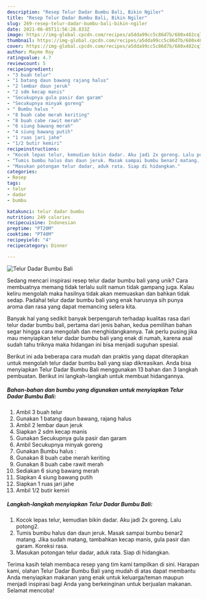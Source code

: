 ```yaml
---
description: "Resep Telur Dadar Bumbu Bali, Bikin Ngiler"
title: "Resep Telur Dadar Bumbu Bali, Bikin Ngiler"
slug: 269-resep-telur-dadar-bumbu-bali-bikin-ngiler
date: 2021-06-05T11:56:28.833Z
image: https://img-global.cpcdn.com/recipes/a5dda99cc5c86d7b/680x482cq70/telur-dadar-bumbu-bali-foto-resep-utama.jpg
thumbnail: https://img-global.cpcdn.com/recipes/a5dda99cc5c86d7b/680x482cq70/telur-dadar-bumbu-bali-foto-resep-utama.jpg
cover: https://img-global.cpcdn.com/recipes/a5dda99cc5c86d7b/680x482cq70/telur-dadar-bumbu-bali-foto-resep-utama.jpg
author: Mayme Roy
ratingvalue: 4.7
reviewcount: 5
recipeingredient:
- "3 buah telur"
- "1 batang daun bawang rajang halus"
- "2 lembar daun jeruk"
- "2 sdm kecap manis"
- "Secukupnya gula pasir dan garam"
- "Secukupnya minyak goreng"
- " Bumbu halus "
- "8 buah cabe merah keriting"
- "8 buah cabe rawit merah"
- "6 siung bawang merah"
- "4 siung bawang putih"
- "1 ruas jari jahe"
- "1/2 butir kemiri"
recipeinstructions:
- "Kocok lepas telur, kemudian bikin dadar. Aku jadi 2x goreng. Lalu potong2."
- "Tumis bumbu halus dan daun jeruk. Masak sampai bumbu benar2 matang. Jika sudah matang, tambahkan kecap manis, gula pasir dan garam. Koreksi rasa."
- "Masukan potongan telur dadar, aduk rata. Siap di hidangkan."
categories:
- Resep
tags:
- telur
- dadar
- bumbu

katakunci: telur dadar bumbu 
nutrition: 249 calories
recipecuisine: Indonesian
preptime: "PT20M"
cooktime: "PT40M"
recipeyield: "4"
recipecategory: Dinner

---
```



![Telur Dadar Bumbu Bali](https://img-global.cpcdn.com/recipes/a5dda99cc5c86d7b/680x482cq70/telur-dadar-bumbu-bali-foto-resep-utama.jpg)

Sedang mencari inspirasi resep telur dadar bumbu bali yang unik? Cara membuatnya memang tidak terlalu sulit namun tidak gampang juga. Kalau keliru mengolah maka hasilnya tidak akan memuaskan dan bahkan tidak sedap. Padahal telur dadar bumbu bali yang enak harusnya sih punya aroma dan rasa yang dapat memancing selera kita.



Banyak hal yang sedikit banyak berpengaruh terhadap kualitas rasa dari telur dadar bumbu bali, pertama dari jenis bahan, kedua pemilihan bahan segar hingga cara mengolah dan menghidangkannya. Tak perlu pusing jika mau menyiapkan telur dadar bumbu bali yang enak di rumah, karena asal sudah tahu triknya maka hidangan ini bisa menjadi suguhan spesial.


Berikut ini ada beberapa cara mudah dan praktis yang dapat diterapkan untuk mengolah telur dadar bumbu bali yang siap dikreasikan. Anda bisa menyiapkan Telur Dadar Bumbu Bali menggunakan 13 bahan dan 3 langkah pembuatan. Berikut ini langkah-langkah untuk membuat hidangannya.

<!--inarticleads1-->

##### Bahan-bahan dan bumbu yang digunakan untuk menyiapkan Telur Dadar Bumbu Bali:

1. Ambil 3 buah telur
1. Gunakan 1 batang daun bawang, rajang halus
1. Ambil 2 lembar daun jeruk
1. Siapkan 2 sdm kecap manis
1. Gunakan Secukupnya gula pasir dan garam
1. Ambil Secukupnya minyak goreng
1. Gunakan  Bumbu halus :
1. Gunakan 8 buah cabe merah keriting
1. Gunakan 8 buah cabe rawit merah
1. Sediakan 6 siung bawang merah
1. Siapkan 4 siung bawang putih
1. Siapkan 1 ruas jari jahe
1. Ambil 1/2 butir kemiri




<!--inarticleads2-->

##### Langkah-langkah menyiapkan Telur Dadar Bumbu Bali:

1. Kocok lepas telur, kemudian bikin dadar. Aku jadi 2x goreng. Lalu potong2.
1. Tumis bumbu halus dan daun jeruk. Masak sampai bumbu benar2 matang. Jika sudah matang, tambahkan kecap manis, gula pasir dan garam. Koreksi rasa.
1. Masukan potongan telur dadar, aduk rata. Siap di hidangkan.




Terima kasih telah membaca resep yang tim kami tampilkan di sini. Harapan kami, olahan Telur Dadar Bumbu Bali yang mudah di atas dapat membantu Anda menyiapkan makanan yang enak untuk keluarga/teman maupun menjadi inspirasi bagi Anda yang berkeinginan untuk berjualan makanan. Selamat mencoba!
